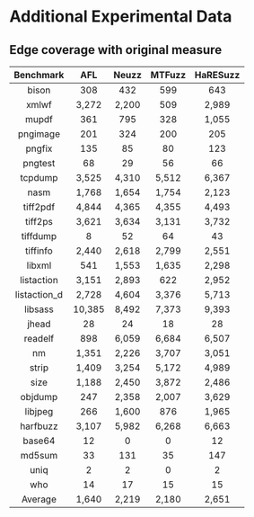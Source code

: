 # Additional Experimental Data

## Edge coverage with original measure

| **Benchmark** |  AFL   | Neuzz | MTFuzz | HaRESuzz |
| :-----------: | :----: | :---: | :----: | :------: |
|     bison     |  308   |  432  |  599   |   643    |
|     xmlwf     | 3,272  | 2,200 |  509   |  2,989   |
|     mupdf     |  361   |  795  |  328   |  1,055   |
|   pngimage    |  201   |  324  |  200   |   205    |
|    pngfix     |  135   |  85   |   80   |   123    |
|    pngtest    |   68   |  29   |   56   |    66    |
|    tcpdump    | 3,525  | 4,310 | 5,512  |  6,367   |
|     nasm      | 1,768  | 1,654 | 1,754  |  2,123   |
|   tiff2pdf    | 4,844  | 4,365 | 4,355  |  4,493   |
|    tiff2ps    | 3,621  | 3,634 | 3,131  |  3,732   |
|   tiffdump    |   8    |  52   |   64   |    43    |
|   tiffinfo    | 2,440  | 2,618 | 2,799  |  2,551   |
|    libxml     |  541   | 1,553 | 1,635  |  2,298   |
|  listaction   | 3,151  | 2,893 |  622   |  2,952   |
| listaction_d  | 2,728  | 4,604 | 3,376  |  5,713   |
|    libsass    | 10,385 | 8,492 | 7,373  |  9,393   |
|     jhead     |   28   |  24   |   18   |    28    |
|    readelf    |  898   | 6,059 | 6,684  |  6,507   |
|      nm       | 1,351  | 2,226 | 3,707  |  3,051   |
|     strip     | 1,409  | 3,254 | 5,172  |  4,989   |
|     size      | 1,188  | 2,450 | 3,872  |  2,486   |
|    objdump    |  247   | 2,358 | 2,007  |  3,629   |
|    libjpeg    |  266   | 1,600 |  876   |  1,965   |
|   harfbuzz    | 3,107  | 5,982 | 6,268  |  6,663   |
|    base64     |   12   |   0   |   0    |    12    |
|    md5sum     |   33   |  131  |   35   |   147    |
|     uniq      |   2    |   2   |   0    |    2     |
|      who      |   14   |  17   |   15   |    15    |
|    Average    | 1,640  | 2,219 | 2,180  |  2,651   |

